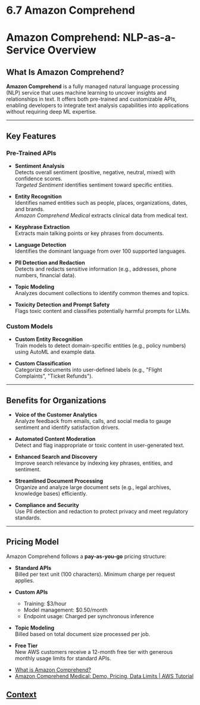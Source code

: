 # 6.7 Amazon Comprehend

# Amazon Comprehend: NLP-as-a-Service Overview

## What Is Amazon Comprehend?

**Amazon Comprehend** is a fully managed natural language processing (NLP) service that uses machine learning to uncover insights and relationships in text. It offers both pre-trained and customizable APIs, enabling developers to integrate text analysis capabilities into applications without requiring deep ML expertise.

---

## Key Features

### Pre-Trained APIs

- **Sentiment Analysis**  
  Detects overall sentiment (positive, negative, neutral, mixed) with confidence scores.  
  *Targeted Sentiment* identifies sentiment toward specific entities.

- **Entity Recognition**  
  Identifies named entities such as people, places, organizations, dates, and brands.  
  *Amazon Comprehend Medical* extracts clinical data from medical text.

- **Keyphrase Extraction**  
  Extracts main talking points or key phrases from documents.

- **Language Detection**  
  Identifies the dominant language from over 100 supported languages.

- **PII Detection and Redaction**  
  Detects and redacts sensitive information (e.g., addresses, phone numbers, financial data).

- **Topic Modeling**  
  Analyzes document collections to identify common themes and topics.

- **Toxicity Detection and Prompt Safety**  
  Flags toxic content and classifies potentially harmful prompts for LLMs.

### Custom Models

- **Custom Entity Recognition**  
  Train models to detect domain-specific entities (e.g., policy numbers) using AutoML and example data.

- **Custom Classification**  
  Categorize documents into user-defined labels (e.g., "Flight Complaints", "Ticket Refunds").

---

## Benefits for Organizations

- **Voice of the Customer Analytics**  
  Analyze feedback from emails, calls, and social media to gauge sentiment and identify satisfaction drivers.

- **Automated Content Moderation**  
  Detect and flag inappropriate or toxic content in user-generated text.

- **Enhanced Search and Discovery**  
  Improve search relevance by indexing key phrases, entities, and sentiment.

- **Streamlined Document Processing**  
  Organize and analyze large document sets (e.g., legal archives, knowledge bases) efficiently.

- **Compliance and Security**  
  Use PII detection and redaction to protect privacy and meet regulatory standards.

---

## Pricing Model

Amazon Comprehend follows a **pay-as-you-go** pricing structure:

- **Standard APIs**  
  Billed per text unit (100 characters). Minimum charge per request applies.

- **Custom APIs**  
  - Training: $3/hour  
  - Model management: $0.50/month  
  - Endpoint usage: Charged per synchronous inference

- **Topic Modeling**  
  Billed based on total document size processed per job.

- **Free Tier**  
  New AWS customers receive a 12-month free tier with generous monthly usage limits for standard APIs.

* [What is Amazon Comprehend?](https://www.youtube.com/watch?v=BKgTJCJ0eGg)
* [Amazon Comprehend Medical: Demo, Pricing, Data Limits | AWS Tutorial](https://www.youtube.com/watch?v=McNnTATa0As)

## [Context](./../context.md)